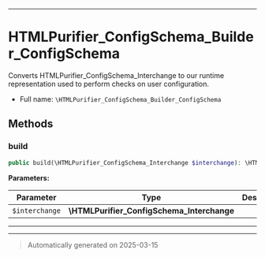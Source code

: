 ***

# HTMLPurifier_ConfigSchema_Builder_ConfigSchema

Converts HTMLPurifier_ConfigSchema_Interchange to our runtime
representation used to perform checks on user configuration.



* Full name: `\HTMLPurifier_ConfigSchema_Builder_ConfigSchema`




## Methods


### build



```php
public build(\HTMLPurifier_ConfigSchema_Interchange $interchange): \HTMLPurifier_ConfigSchema
```








**Parameters:**

| Parameter | Type | Description |
|-----------|------|-------------|
| `$interchange` | **\HTMLPurifier_ConfigSchema_Interchange** |  |





***


***
> Automatically generated on 2025-03-15
